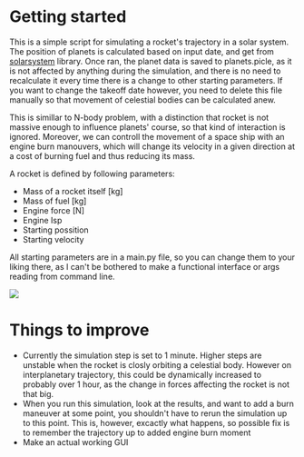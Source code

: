 # Getting started
This is a simple script for simulating a rocket's trajectory in a solar system. The position of planets
is calculated based on input date, and get from [solarsystem](https://github.com/IoannisNasios/solarsystem) library. Once ran, the planet data is saved to planets.picle, as it is not affected by anything during the simulation, and there is no need to recalculate it every time there is a change to other starting parameters. If you want to change the takeoff date however, you need to delete this file manually so that movement of celestial bodies can be calculated anew.

This is simillar to N-body problem, with a distinction that rocket is not massive enough to influence planets' course, so that kind of interaction is ignored. Moreover, we can controll the movement of a space ship with an engine burn manouvers, which will change its velocity in a given direction at a cost of burning fuel and thus reducing its mass.

A rocket is defined by following parameters:
* Mass of a rocket itself \[kg\]
* Mass of fuel \[kg\]
* Engine force \[N\]
* Engine Isp
* Starting possition
* Starting velocity

All starting parameters are in a main.py file, so you can change them to your liking there, as I can't be bothered to make a functional interface or args reading from command line.

<img src="https://render.githubusercontent.com/render/math?math=e^{i \pi} = -1">

# Things to improve
* Currently the simulation step is set to 1 minute. Higher steps are unstable when the rocket is closly orbiting a celestial body. However on interplanetary trajectory, this could be dynamically increased to probably over 1 hour, as the change in forces affecting the rocket is not that big.
* When you run this simulation, look at the results, and want to add a burn maneuver at some point, you shouldn't have to rerun the simulation up to this point. This is, however, excactly what happens, so possible fix is to remember the trajectory up to added engine burn moment
* Make an actual working GUI
